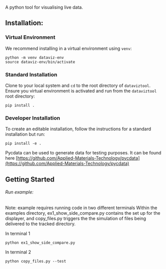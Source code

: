 [](https://github.com/Applied-Materials-Technology/data-viz-tool/tree/dev#data-viz-tool)

A python tool for visualising live data.

## Installation:

### Virtual Environment

We recommend installing in a virtual environment using `venv`:

```
python -m venv dataviz-env
source dataviz-env/bin/activate
```

### Standard Installation

Clone to your local system and `cd` to the root directory of `dataviztool`. Ensure you virtual environment is activated and run from the `dataviztool` root directory:

```
pip install .
```

### Developer Installation

To create an editable installation, follow the instructions for a standard installation but run:

```
pip install -e .
```

Pycdata can be used to generate data for testing purposes. It can be found here [https://github.com/Applied-Materials-Technology/pycdata](https://github.com/Applied-Materials-Technology/pycdata)

## Getting Started
###### Run example:
Note: example requires running code in two different terminals
Within the examples directory, ex1_show_side_compare.py contains the set up for the displayer, and copy_files.py triggers the the simulation of files being delivered to the tracked directory.

In terminal 1
```
python ex1_show_side_compare.py
```

In terminal 2
```
python copy_files.py --test
```



